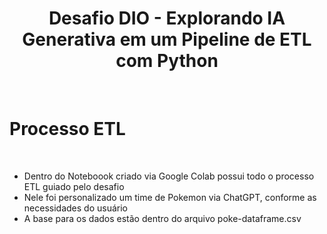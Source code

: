 <h1 align="center"> Desafio DIO - Explorando IA Generativa em um Pipeline de ETL com Python</h1>

<br>

# Processo ETL
<br>

- Dentro do Noteboook criado via Google Colab possui todo o processo ETL guiado pelo desafio
- Nele foi personalizado um time de Pokemon via ChatGPT, conforme as necessidades do usuário
- A base para os dados estão dentro do arquivo poke-dataframe.csv

